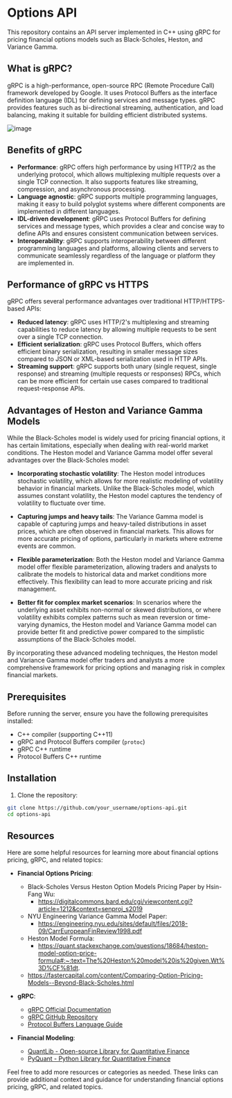 # Options API

This repository contains an API server implemented in C++ using gRPC for pricing financial options models such as Black-Scholes, Heston, and Variance Gamma.

## What is gRPC?

gRPC is a high-performance, open-source RPC (Remote Procedure Call) framework developed by Google. It uses Protocol Buffers as the interface definition language (IDL) for defining services and message types. gRPC provides features such as bi-directional streaming, authentication, and load balancing, making it suitable for building efficient distributed systems.

![image](https://github.com/sammykao/Options-Pricing-API/assets/123334119/51a4024e-ce0f-4f0a-b2a2-b1d21d3a71b5)


## Benefits of gRPC

- **Performance**: gRPC offers high performance by using HTTP/2 as the underlying protocol, which allows multiplexing multiple requests over a single TCP connection. It also supports features like streaming, compression, and asynchronous processing.
- **Language agnostic**: gRPC supports multiple programming languages, making it easy to build polyglot systems where different components are implemented in different languages.
- **IDL-driven development**: gRPC uses Protocol Buffers for defining services and message types, which provides a clear and concise way to define APIs and ensures consistent communication between services.
- **Interoperability**: gRPC supports interoperability between different programming languages and platforms, allowing clients and servers to communicate seamlessly regardless of the language or platform they are implemented in.

## Performance of gRPC vs HTTPS

gRPC offers several performance advantages over traditional HTTP/HTTPS-based APIs:

- **Reduced latency**: gRPC uses HTTP/2's multiplexing and streaming capabilities to reduce latency by allowing multiple requests to be sent over a single TCP connection.
- **Efficient serialization**: gRPC uses Protocol Buffers, which offers efficient binary serialization, resulting in smaller message sizes compared to JSON or XML-based serialization used in HTTP APIs.
- **Streaming support**: gRPC supports both unary (single request, single response) and streaming (multiple requests or responses) RPCs, which can be more efficient for certain use cases compared to traditional request-response APIs.

## Advantages of Heston and Variance Gamma Models

While the Black-Scholes model is widely used for pricing financial options, it has certain limitations, especially when dealing with real-world market conditions. The Heston model and Variance Gamma model offer several advantages over the Black-Scholes model:

- **Incorporating stochastic volatility**: The Heston model introduces stochastic volatility, which allows for more realistic modeling of volatility behavior in financial markets. Unlike the Black-Scholes model, which assumes constant volatility, the Heston model captures the tendency of volatility to fluctuate over time.
  
- **Capturing jumps and heavy tails**: The Variance Gamma model is capable of capturing jumps and heavy-tailed distributions in asset prices, which are often observed in financial markets. This allows for more accurate pricing of options, particularly in markets where extreme events are common.

- **Flexible parameterization**: Both the Heston model and Variance Gamma model offer flexible parameterization, allowing traders and analysts to calibrate the models to historical data and market conditions more effectively. This flexibility can lead to more accurate pricing and risk management.

- **Better fit for complex market scenarios**: In scenarios where the underlying asset exhibits non-normal or skewed distributions, or where volatility exhibits complex patterns such as mean reversion or time-varying dynamics, the Heston model and Variance Gamma model can provide better fit and predictive power compared to the simplistic assumptions of the Black-Scholes model.

By incorporating these advanced modeling techniques, the Heston model and Variance Gamma model offer traders and analysts a more comprehensive framework for pricing options and managing risk in complex financial markets.

## Prerequisites

Before running the server, ensure you have the following prerequisites installed:

- C++ compiler (supporting C++11)
- gRPC and Protocol Buffers compiler (`protoc`)
- gRPC C++ runtime
- Protocol Buffers C++ runtime

## Installation

1. Clone the repository:

```bash
git clone https://github.com/your_username/options-api.git
cd options-api
```

## Resources

Here are some helpful resources for learning more about financial options pricing, gRPC, and related topics:

- **Financial Options Pricing**:
  - Black-Scholes Versus Heston Option Models Pricing Paper by Hsin-Fang Wu:
      - https://digitalcommons.bard.edu/cgi/viewcontent.cgi?article=1212&context=senproj_s2019
  - NYU Engineering Variance Gamma Model Paper:
      - https://engineering.nyu.edu/sites/default/files/2018-09/CarrEuropeanFinReview1998.pdf
  - Heston Model Formula:
      - https://quant.stackexchange.com/questions/18684/heston-model-option-price-formula#:~:text=The%20Heston%20model%20is%20given,Wt%3D%CF%81dt.
  - https://fastercapital.com/content/Comparing-Option-Pricing-Models--Beyond-Black-Scholes.html

- **gRPC**:
  - [gRPC Official Documentation](https://grpc.io/docs/)
  - [gRPC GitHub Repository](https://github.com/grpc/grpc)
  - [Protocol Buffers Language Guide](https://developers.google.com/protocol-buffers/docs/proto3)

- **Financial Modeling**:
  - [QuantLib - Open-source Library for Quantitative Finance](https://www.quantlib.org/)
  - [PyQuant - Python Library for Quantitative Finance](https://github.com/ranaroussi/pyquant)


Feel free to add more resources or categories as needed. These links can provide additional context and guidance for understanding financial options pricing, gRPC, and related topics.
